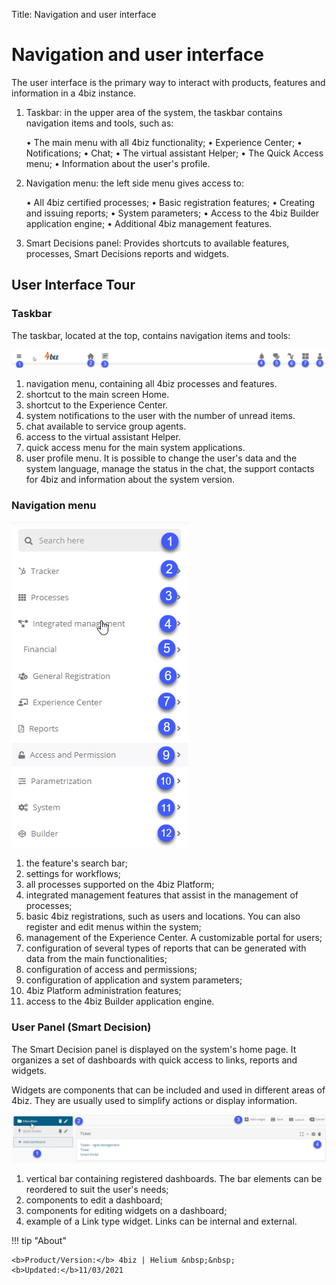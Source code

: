 Title: Navigation and user interface
# Navigation and user interface

The user interface is the primary way to interact with products, features and information in a 4biz instance. 


1. Taskbar: in the upper area of the system, the taskbar contains navigation items and tools, such as:

    •	The main menu with all 4biz functionality;
    •	Experience Center;
    •	Notifications;
    •	Chat;
    •	The virtual assistant Helper;
    •	The Quick Access menu;
    •	Information about the user's profile.

2. Navigation menu: the left side menu gives access to:

    •	All 4biz certified processes;
    •	Basic registration features;
    •	Creating and issuing reports;
    •	System parameters;
    •	Access to the 4biz Builder application engine;
    •	Additional 4biz management features.

3. Smart Decisions panel: Provides shortcuts to available features, processes, Smart Decisions reports and widgets.

## User Interface Tour

### Taskbar

The taskbar, located at the top, contains navigation items and tools:

![Taskbar](images/navigation-2.png)

1.	navigation menu, containing all 4biz processes and features.
2.	shortcut to the main screen Home.
3.	shortcut to the Experience Center.
4.	system notifications to the user with the number of unread items.
5.	chat available to service group agents.
6.	access to the virtual assistant Helper.
7.	quick access menu for the main system applications.
8.	user profile menu. It is possible to change the user's data and the system language, manage the status in the chat, the support contacts for 4biz and information about the system version.

### Navigation menu

![Taskbar](images/navigation-3.png)

1.	the feature's search bar;
2.	settings for workflows;
3.	all processes supported on the 4biz Platform;
4.	integrated management features that assist in the management of processes;
5.	basic 4biz registrations, such as users and locations. You can also register and edit menus within the system;
6.	management of the Experience Center. A customizable portal for users;
7.	configuration of several types of reports that can be generated with data from the main functionalities;
8.	configuration of access and permissions;
9.	configuration of application and system parameters;
10.	4biz Platform administration features;
11.	access to the 4biz Builder application engine.

### User Panel (Smart Decision)

The Smart Decision panel is displayed on the system's home page. It organizes a set of dashboards with quick access to links, reports and widgets.

Widgets are components that can be included and used in different areas of 4biz. They are usually used to simplify actions or display information.

![Taskbar](images/navigation-4.png)

1.	vertical bar containing registered dashboards. The bar elements can be reordered to suit the user's needs;
2.	components to edit a dashboard;
3.	components for editing widgets on a dashboard;
4.	example of a Link type widget. Links can be internal and external.




!!! tip "About"

    <b>Product/Version:</b> 4biz | Helium &nbsp;&nbsp;
    <b>Updated:</b>11/03/2021

